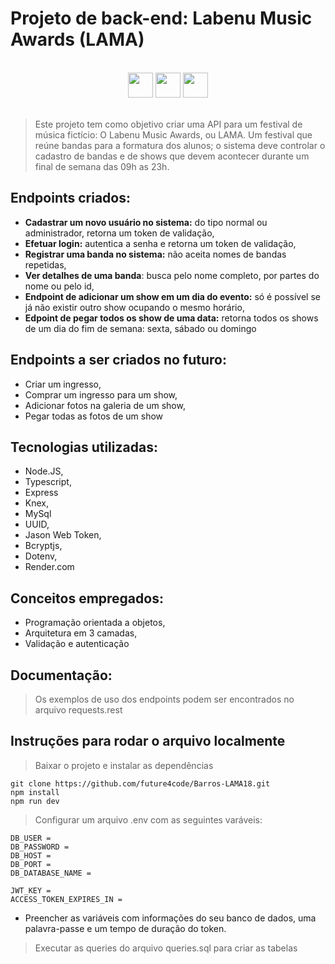 # Projeto de back-end: Labenu Music Awards (LAMA)

</br>

<div align="center">
<img src="https://cdn.jsdelivr.net/gh/devicons/devicon/icons/javascript/javascript-original.svg" width='40px' />
<img src="https://cdn.jsdelivr.net/gh/devicons/devicon/icons/nodejs/nodejs-original.svg" width='40px'/>
<img src="https://cdn.jsdelivr.net/gh/devicons/devicon/icons/mysql/mysql-plain.svg" width='40px'/>
</div>

</br>

> Este projeto tem como objetivo criar uma API para um festival de música fictício: O Labenu Music Awards, ou LAMA. Um festival que reúne bandas para a formatura dos alunos; o sistema deve controlar o cadastro de bandas e de shows que devem acontecer durante um final de semana das 09h as 23h.

## Endpoints criados:

- **Cadastrar um novo usuário no sistema:** do tipo normal ou administrador, retorna um token de validação,
- **Efetuar login:** autentica a senha e retorna um token de validação,
- **Registrar uma banda no sistema:** não aceita nomes de bandas repetidas,
- **Ver detalhes de uma banda**: busca pelo nome completo, por partes do nome ou pelo id,
- **Endpoint de adicionar um show em um dia do evento:** só é possível se já não existir outro show ocupando o mesmo horário,
- **Edpoint de pegar todos os show de uma data:** retorna todos os shows de um dia do fim de semana: sexta, sábado ou domingo

## Endpoints a ser criados no futuro:

- Criar um ingresso,
- Comprar um ingresso para um show,
- Adicionar fotos na galeria de um show,
- Pegar todas as fotos de um show

## Tecnologias utilizadas:

- Node.JS,
- Typescript,
- Express
- Knex,
- MySql
- UUID,
- Jason Web Token,
- Bcryptjs,
- Dotenv,
- Render.com

## Conceitos empregados:

- Programação orientada a objetos,
- Arquitetura em 3 camadas,
- Validação e autenticação

## Documentação:

> Os exemplos de uso dos endpoints podem ser encontrados no arquivo requests.rest

## Instruções para rodar o arquivo localmente

> Baixar o projeto e instalar as dependências

```
git clone https://github.com/future4code/Barros-LAMA18.git
npm install
npm run dev
```

> Configurar um arquivo .env com as seguintes varáveis:

```
DB_USER = 
DB_PASSWORD = 
DB_HOST = 
DB_PORT = 
DB_DATABASE_NAME = 

JWT_KEY = 
ACCESS_TOKEN_EXPIRES_IN = 
```
* Preencher as variáveis com informações do seu banco de dados, uma palavra-passe e um tempo de duração do token.

> Executar as queries do arquivo queries.sql para criar as tabelas
